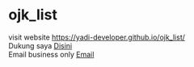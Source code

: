 # ojk_list

visit website <a href="https://yadi-developer.github.io/ojk_list/" target="_blank">https://yadi-developer.github.io/ojk_list/</a>
<br>Dukung saya <a href="https://saweria.co/yadidev" target="_blank">Disini</a>
<br>Email business only <a href="mailto:triyadimulyana1@gmail.com">Email</a>
